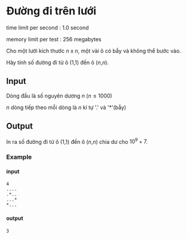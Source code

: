# Đường đi trên lưới
time limit per second : 1.0 second

memory limit per test : 256 megabytes

Cho một lưới kích thước $n$ x $n$, một vài ô có bẫy và không thể bước vào.

Hãy tính số đường đi từ ô ($1$,$1$) đến ô ($n$,$n$).

## Input
Dòng đầu là số nguyên dương $n$ ($n \leq 1000$)

$n$ dòng tiếp theo mỗi dòng là $n$ kí tự '.' và '*'(bẫy)

## Output
In ra số đường đi từ ô ($1$,$1$) đến ô ($n$,$n$) chia dư cho $10^9 + 7$.

### Example
#### input
```
4
....
.*..
...*
*...
```

#### output
```
3
```
